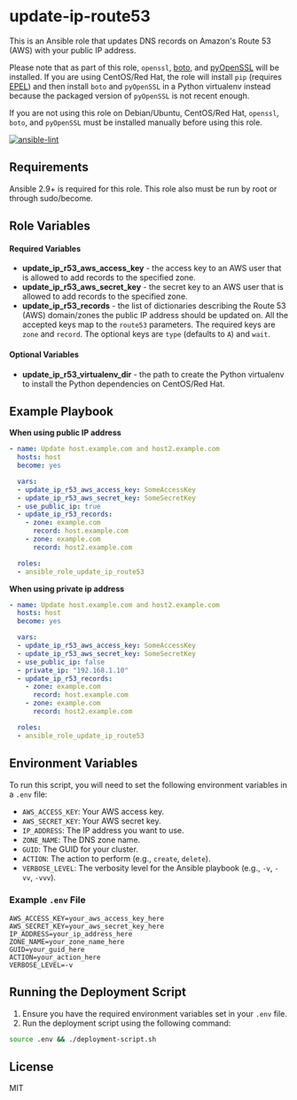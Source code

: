 # update-ip-route53
This is an Ansible role that updates DNS records on Amazon's Route 53 (AWS) with
your public IP address.

Please note that as part of this role, `openssl`, [boto](https://github.com/boto/boto), and
[pyOpenSSL](https://github.com/pyca/pyopenssl) will be installed. If you are using CentOS/Red Hat, the role will
install `pip` (requires [EPEL](https://fedoraproject.org/wiki/EPEL)) and then install `boto` and `pyOpenSSL` in a
Python virtualenv instead because the packaged version of `pyOpenSSL` is not recent enough.

If you are not using this role on Debian/Ubuntu, CentOS/Red Hat,
`openssl`, `boto`, and `pyOpenSSL` must be installed manually before using this role.

[![ansible-lint](https://github.com/tosin2013/ansible-role-update-ip-route53/actions/workflows/ansible-lint.yml/badge.svg)](https://github.com/tosin2013/ansible-role-update-ip-route53/actions/workflows/ansible-lint.yml)

## Requirements

Ansible 2.9+ is required for this role. This role also must be run by root or
through sudo/become.


## Role Variables

#### Required Variables
* **update_ip_r53_aws_access_key** - the access key to an AWS user that is allowed to add records to the specified zone.
* **update_ip_r53_aws_secret_key** - the secret key to an AWS user that is allowed to add records to the specified zone.
* **update_ip_r53_records** - the list of dictionaries describing the Route 53 (AWS) domain/zones the public IP address
    should be updated on. All the accepted keys map to the `route53` parameters. The required keys are `zone` and
    `record`. The optional keys are `type` (defaults to `A`) and `wait`.

#### Optional Variables
* **update_ip_r53_virtualenv_dir** - the path to create the Python virtualenv to install the Python dependencies on
    CentOS/Red Hat.

## Example Playbook

**When using public IP address**
```yaml
- name: Update host.example.com and host2.example.com
  hosts: host
  become: yes

  vars:
  - update_ip_r53_aws_access_key: SomeAccessKey
  - update_ip_r53_aws_secret_key: SomeSecretKey
  - use_public_ip: true
  - update_ip_r53_records:
    - zone: example.com
      record: host.example.com
    - zone: example.com
      record: host2.example.com

  roles:
  - ansible_role_update_ip_route53
```

**When using private ip address**
```yaml
- name: Update host.example.com and host2.example.com
  hosts: host
  become: yes

  vars:
  - update_ip_r53_aws_access_key: SomeAccessKey
  - update_ip_r53_aws_secret_key: SomeSecretKey
  - use_public_ip: false
  - private_ip: "192.168.1.10"
  - update_ip_r53_records:
    - zone: example.com
      record: host.example.com
    - zone: example.com
      record: host2.example.com

  roles:
  - ansible_role_update_ip_route53
```

## Environment Variables

To run this script, you will need to set the following environment variables in a `.env` file:

- `AWS_ACCESS_KEY`: Your AWS access key.
- `AWS_SECRET_KEY`: Your AWS secret key.
- `IP_ADDRESS`: The IP address you want to use.
- `ZONE_NAME`: The DNS zone name.
- `GUID`: The GUID for your cluster.
- `ACTION`: The action to perform (e.g., `create`, `delete`).
- `VERBOSE_LEVEL`: The verbosity level for the Ansible playbook (e.g., `-v`, `-vv`, `-vvv`).

### Example `.env` File

```
AWS_ACCESS_KEY=your_aws_access_key_here
AWS_SECRET_KEY=your_aws_secret_key_here
IP_ADDRESS=your_ip_address_here
ZONE_NAME=your_zone_name_here
GUID=your_guid_here
ACTION=your_action_here
VERBOSE_LEVEL=-v
```

## Running the Deployment Script

1. Ensure you have the required environment variables set in your `.env` file.
2. Run the deployment script using the following command:

```bash
source .env && ./deployment-script.sh
```

## License

MIT
